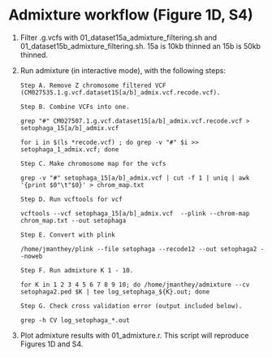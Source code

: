 # Admixture workflow (Figure 1D, S4) 

1.  Filter .g.vcfs with 01_dataset15a_admixture_filtering.sh and 01_dataset15b_admixture_filtering.sh. 15a is 10kb thinned an 15b is 50kb thinned.
2.  Run admixture (in interactive mode), with the following steps:

        Step A. Remove Z chromosome filtered VCF (CM027535.1.g.vcf.dataset15[a/b]_admix.vcf.recode.vcf). 

        Step B. Combine VCFs into one. 
        
        grep "#" CM027507.1.g.vcf.dataset15[a/b]_admix.vcf.recode.vcf > setophaga_15[a/b]_admix.vcf

        for i in $(ls *recode.vcf) ; do grep -v "#" $i >> setophaga_1_admix.vcf; done

        Step C. Make chromosome map for the vcfs

        grep -v "#" setophaga_15[a/b]_admix.vcf | cut -f 1 | uniq | awk '{print $0"\t"$0}' > chrom_map.txt
        
        Step D. Run vcftools for vcf

        vcftools --vcf setophaga_15[a/b]_admix.vcf  --plink --chrom-map chrom_map.txt --out setophaga

        Step E. Convert with plink

        /home/jmanthey/plink --file setophaga --recode12 --out setophaga2 --noweb

        Step F. Run admixture K 1 - 10. 

        for K in 1 2 3 4 5 6 7 8 9 10; do /home/jmanthey/admixture --cv setophaga2.ped $K | tee log_setophaga_${K}.out; done 

        Step G. Check cross validation error (output included below). 

        grep -h CV log_setophaga_*.out

3. Plot admixture results with 01_admixture.r. This script will reproduce Figures 1D and S4. 

